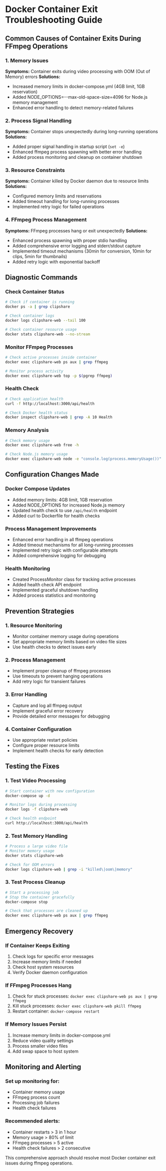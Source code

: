 # Docker Container Exit Troubleshooting Guide

## Common Causes of Container Exits During FFmpeg Operations

### 1. Memory Issues
**Symptoms:** Container exits during video processing with OOM (Out of Memory) errors
**Solutions:**
- Increased memory limits in docker-compose.yml (4GB limit, 1GB reservation)
- Added NODE_OPTIONS=--max-old-space-size=4096 for Node.js memory management
- Enhanced error handling to detect memory-related failures

### 2. Process Signal Handling
**Symptoms:** Container stops unexpectedly during long-running operations
**Solutions:**
- Added proper signal handling in startup script (`set -e`)
- Enhanced ffmpeg process spawning with better error handling
- Added process monitoring and cleanup on container shutdown

### 3. Resource Constraints
**Symptoms:** Container killed by Docker daemon due to resource limits
**Solutions:**
- Configured memory limits and reservations
- Added timeout handling for long-running processes
- Implemented retry logic for failed operations

### 4. FFmpeg Process Management
**Symptoms:** FFmpeg processes hang or exit unexpectedly
**Solutions:**
- Enhanced process spawning with proper stdio handling
- Added comprehensive error logging and stderr/stdout capture
- Implemented timeout mechanisms (30min for conversion, 10min for clips, 5min for thumbnails)
- Added retry logic with exponential backoff

## Diagnostic Commands

### Check Container Status
```bash
# Check if container is running
docker ps -a | grep clipshare

# Check container logs
docker logs clipshare-web --tail 100

# Check container resource usage
docker stats clipshare-web --no-stream
```

### Monitor FFmpeg Processes
```bash
# Check active processes inside container
docker exec clipshare-web ps aux | grep ffmpeg

# Monitor process activity
docker exec clipshare-web top -p $(pgrep ffmpeg)
```

### Health Check
```bash
# Check application health
curl -f http://localhost:3000/api/health

# Check Docker health status
docker inspect clipshare-web | grep -A 10 Health
```

### Memory Analysis
```bash
# Check memory usage
docker exec clipshare-web free -h

# Check Node.js memory usage
docker exec clipshare-web node -e "console.log(process.memoryUsage())"
```

## Configuration Changes Made

### Docker Compose Updates
- Added memory limits: 4GB limit, 1GB reservation
- Added NODE_OPTIONS for increased Node.js memory
- Updated health check to use `/api/health` endpoint
- Added curl to Dockerfile for health checks

### Process Management Improvements
- Enhanced error handling in all ffmpeg operations
- Added timeout mechanisms for all long-running processes
- Implemented retry logic with configurable attempts
- Added comprehensive logging for debugging

### Health Monitoring
- Created ProcessMonitor class for tracking active processes
- Added health check API endpoint
- Implemented graceful shutdown handling
- Added process statistics and monitoring

## Prevention Strategies

### 1. Resource Monitoring
- Monitor container memory usage during operations
- Set appropriate memory limits based on video file sizes
- Use health checks to detect issues early

### 2. Process Management
- Implement proper cleanup of ffmpeg processes
- Use timeouts to prevent hanging operations
- Add retry logic for transient failures

### 3. Error Handling
- Capture and log all ffmpeg output
- Implement graceful error recovery
- Provide detailed error messages for debugging

### 4. Container Configuration
- Use appropriate restart policies
- Configure proper resource limits
- Implement health checks for early detection

## Testing the Fixes

### 1. Test Video Processing
```bash
# Start container with new configuration
docker-compose up -d

# Monitor logs during processing
docker logs -f clipshare-web

# Check health endpoint
curl http://localhost:3000/api/health
```

### 2. Test Memory Handling
```bash
# Process a large video file
# Monitor memory usage
docker stats clipshare-web

# Check for OOM errors
docker logs clipshare-web | grep -i "killed\|oom\|memory"
```

### 3. Test Process Cleanup
```bash
# Start a processing job
# Stop the container gracefully
docker-compose stop

# Check that processes are cleaned up
docker exec clipshare-web ps aux | grep ffmpeg
```

## Emergency Recovery

### If Container Keeps Exiting
1. Check logs for specific error messages
2. Increase memory limits if needed
3. Check host system resources
4. Verify Docker daemon configuration

### If FFmpeg Processes Hang
1. Check for stuck processes: `docker exec clipshare-web ps aux | grep ffmpeg`
2. Kill stuck processes: `docker exec clipshare-web pkill ffmpeg`
3. Restart container: `docker-compose restart`

### If Memory Issues Persist
1. Increase memory limits in docker-compose.yml
2. Reduce video quality settings
3. Process smaller video files
4. Add swap space to host system

## Monitoring and Alerting

### Set up monitoring for:
- Container memory usage
- FFmpeg process count
- Processing job failures
- Health check failures

### Recommended alerts:
- Container restarts > 3 in 1 hour
- Memory usage > 80% of limit
- FFmpeg processes > 5 active
- Health check failures > 2 consecutive

This comprehensive approach should resolve most Docker container exit issues during ffmpeg operations.

